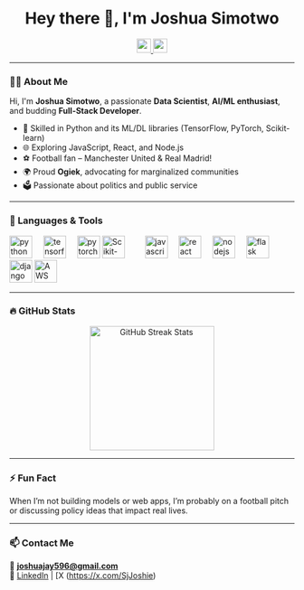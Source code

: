 <h1 align="center">Hey there 👋, I'm Joshua Simotwo</h1>

<div align="center">
  <a href="https://www.linkedin.com/in/simotwo01" target="_blank">
    <img src="https://img.shields.io/static/v1?message=LinkedIn&logo=linkedin&label=&color=0077B5&logoColor=white&style=for-the-badge" height="25" />
  </a>
  <a href="https://x.com/SjJoshie" target="_blank">
    <img src="https://img.shields.io/static/v1?message=X&logo=x&label=&color=000000&logoColor=white&style=for-the-badge" height="25" />
  </a>
</div>

---

### 👨‍💻 About Me

Hi, I'm **Joshua Simotwo**, a passionate **Data Scientist**, **AI/ML enthusiast**, and budding **Full-Stack Developer**.  
- 🧠 Skilled in Python and its ML/DL libraries (TensorFlow, PyTorch, Scikit-learn)  
- 🌐 Exploring JavaScript, React, and Node.js  
- ⚽ Football fan – Manchester United & Real Madrid!  
- 🌍 Proud **Ogiek**, advocating for marginalized communities  
- 🗳️ Passionate about politics and public service  

---

### 🧰 Languages & Tools

<div align="left">
  <img src="https://cdn.jsdelivr.net/gh/devicons/devicon/icons/python/python-original.svg" height="40" alt="python logo"/>
  <img width="12" />
  <img src="https://cdn.jsdelivr.net/gh/devicons/devicon/icons/tensorflow/tensorflow-original.svg" height="40" alt="tensorflow logo"/>
  <img width="12" />
  <img src="https://cdn.jsdelivr.net/gh/devicons/devicon/icons/pytorch/pytorch-original.svg" height="40" alt="pytorch logo"/>
  <img src="https://upload.wikimedia.org/wikipedia/commons/0/05/Scikit_learn_logo_small.svg" height="40" alt="Scikit-learn logo"/>
  <img width="12" />
  <img width="12" />
  <img src="https://cdn.jsdelivr.net/gh/devicons/devicon/icons/javascript/javascript-original.svg" height="40" alt="javascript logo"/>
  <img width="12" />
  <img src="https://cdn.jsdelivr.net/gh/devicons/devicon/icons/react/react-original.svg" height="40" alt="react logo"/>
  <img width="12" />
  <img src="https://cdn.jsdelivr.net/gh/devicons/devicon/icons/nodejs/nodejs-original.svg" height="40" alt="nodejs logo"/>
  <img width="12" />
  <img src="https://cdn.jsdelivr.net/gh/devicons/devicon/icons/flask/flask-original.svg" height="40" alt="flask logo"/>
  <img width="12" />
  <img src="https://cdn.jsdelivr.net/gh/devicons/devicon/icons/django/django-plain.svg" height="40" alt="django logo"/>
  <img src="https://cdn.jsdelivr.net/gh/devicons/devicon/icons/amazonwebservices/amazonwebservices-original.svg" height="40" alt="AWS logo"/>
</div>

---

### 🔥 GitHub Stats

<div align="center">
  <img src="https://streak-stats.demolab.com?user=your-username&locale=en&mode=daily&theme=dark&hide_border=false&border_radius=5" height="220" alt="GitHub Streak Stats" />
</div>

---

### ⚡ Fun Fact

When I’m not building models or web apps, I’m probably on a football pitch or discussing policy ideas that impact real lives.

---

### 📫 Contact Me

📧 **joshuajay596@gmail.com**  
🔗 [LinkedIn](https://www.linkedin.com/in/simotwo01) | [X (https://x.com/SjJoshie)
